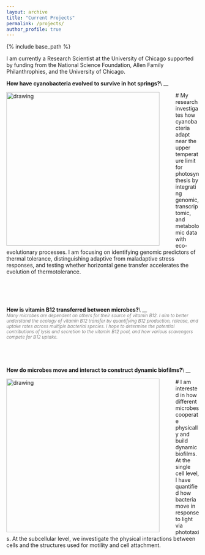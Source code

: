 ```yaml
---
layout: archive
title: "Current Projects"
permalink: /projects/
author_profile: true
---
```


{% include base_path %}

I am currently a Research Scientist at the University of Chicago supported by funding from the National Science Foundation, Allen Family Philanthrophies, and the University of Chicago. 




__How have cyanobacteria evolved to survive in hot springs?__\\
__<span style="color:grey;font-style:italic;font-size:smaller;">  

#<img src="{{ site.baseurl }}/images/Synthetic_cultures_2.png" alt="drawing" width="400" style="float: left; margin-right: 3em;"/>
My research investigates how cyanobacteria adapt near the upper temperature limit for photosynthesis by integrating genomic, transcriptomic, and metabolomic data with eco-evolutionary processes. I am focusing on identifying genomic predictors of thermal tolerance, distinguishing adaptive from maladaptive stress responses, and testing whether horizontal gene transfer accelerates the evolution of thermotolerance. 
<br>
<br>
<br>
<br>
<br>


__How is vitamin B12 transferred between microbes?__\\
__<span style="color:grey;font-style:italic;font-size:smaller;">  
Many microbes are dependent on others for their source of vitamin B12. I aim to better understand the ecology of vitamin B12 transfer by quantifying B12 production, release, and uptake rates across multiple bacterial species. I hope to determine the potential contributions of lysis and secretion to the vitamin B12 pool, and how various scavengers compete for B12 uptake.
<br>
<br>
<br>
<br>
<br>


__How do microbes move and interact to construct dynamic biofilms?__\\
__<span style="color:grey;font-style:italic;font-size:smaller;">

#<img src="{{ site.baseurl }}/images/Cooperative_motility_2.png" alt="drawing" width="400" style="float: left; margin-right: 3em;"/>
I am interested in how different microbes cooperate physically and build dynamic biofilms. At the single cell level, I have quantified how bacteria move in response to light via phototaxis. At the subcellular level, we investigate the physical interactions between cells and the structures used for motility and cell attachment.
<br>
<br>
<br>
<br>
<br>
